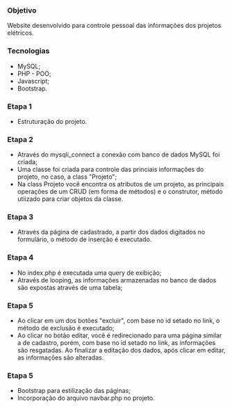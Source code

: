 ### Objetivo ###
Website desenvolvido para controle pessoal das informações dos projetos elétricos.

### Tecnologias ###
- MySQL;
- PHP - POO;
- Javascript;
- Bootstrap.

### Etapa 1 ###
- Estruturação do projeto.

### Etapa 2 ###
- Através do mysqli_connect a conexão com banco de dados MySQL foi criada;
- Uma classe foi criada para controle das princiais informações do projeto, no caso, a class "Projeto";
- Na class Projeto você encontra os atributos de um projeto, as principais operações de um CRUD (em forma de métodos) e o construtor, método utiizado para criar objetos da classe.

### Etapa 3 ###
- Através da página de cadastrado, a partir dos dados digitados no formulário, o método de inserção é executado.

### Etapa 4 ###
- No index.php é executada uma query de exibição;
- Através de looping, as informações armazenadas no banco de dados são expostas através de uma tabela;

### Etapa 5 ###
- Ao clicar em um dos botões "excluir", com base no id setado no link, o método de exclusão é executado;
- Ao clicar no botão editar, você é redirecionado para uma página similar a de cadastro, porém, com base no id setado no link, as informações são resgatadas. Ao finalizar a editação dos dados, após clicar em editar, as informações são alteradas.

### Etapa 5 ###
- Bootstrap para estilização das páginas;
- Incorporação do arquivo navbar.php no projeto.





